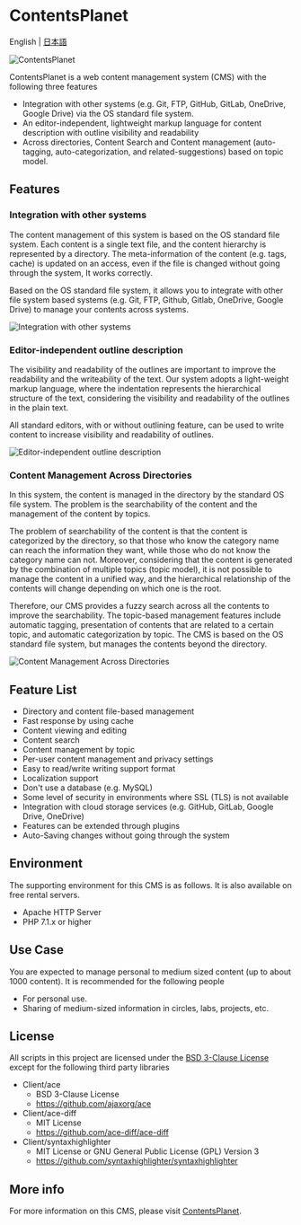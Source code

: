 # ContentsPlanet

English | [日本語](./README_jp.md)

![ContentsPlanet](http://contentsviewer.work/Master/ContentsPlanet/Images/Logo.jpg)

ContentsPlanet is a web content management system (CMS) with the following three features

* Integration with other systems (e.g. Git, FTP, GitHub, GitLab, OneDrive, Google Drive) via the OS standard file system. 
* An editor-independent, lightweight markup language for content description with outline visibility and readability
* Across directories, Content Search and Content management (auto-tagging, auto-categorization, and related-suggestions) based on  topic model.

## Features
### Integration with other systems
The content management of this system is based on the OS standard file system.
Each content is a single text file, and the content hierarchy is represented by a directory.
The meta-information of the content (e.g. tags, cache) is updated on an access, even if the file is changed without going through the system,
It works correctly. 

Based on the OS standard file system, it allows you to integrate with other file system based systems (e.g. Git, FTP, Github, Gitlab, OneDrive, Google Drive) to manage your contents across systems.

![Integration with other systems](http://contentsviewer.work/Master/ContentsPlanet/Images/Integration.jpg)

### Editor-independent outline description
The visibility and readability of the outlines are important to improve the readability and the writeability of the text. 
Our system adopts a light-weight markup language, where the indentation represents the hierarchical structure of the text, considering the visibility and readability of the outlines in the plain text.

All standard editors, with or without outlining feature, can be used to write content to increase visibility and readability of outlines.

![Editor-independent outline description](http://contentsviewer.work/Master/ContentsPlanet/Images/OutlineEditorFree.jpg)

### Content Management Across Directories
In this system, the content is managed in the directory by the standard OS file system. 
The problem is the searchability of the content and the management of the content by topics.

The problem of searchability of the content is that the content is categorized by the directory, so that those who know the category name can reach the information they want, while those who do not know the category name can not.
Moreover, considering that the content is generated by the combination of multiple topics (topic model), it is not possible to manage the content in a unified way, and the hierarchical relationship of the contents will change depending on which one is the root. 

Therefore, our CMS provides a fuzzy search across all the contents to improve the searchability. 
The topic-based management features include automatic tagging, presentation of contents that are related to a certain topic, and automatic categorization by topic. The CMS is based on the OS standard file system, but manages the contents beyond the directory.

![Content Management Across Directories](http://contentsviewer.work/Master/ContentsPlanet/Images/AcrossDirectories.jpg)

## Feature List
* Directory and content file-based management
* Fast response by using cache
* Content viewing and editing
* Content search
* Content management by topic
* Per-user content management and privacy settings
* Easy to read/write writing support format
* Localization support
* Don't use a database (e.g. MySQL)
* Some level of security in environments where SSL (TLS) is not available
* Integration with cloud storage services (e.g. GitHub, GitLab, Google Drive, OneDrive)
* Features can be extended through plugins
* Auto-Saving changes without going through the system

## Environment
The supporting environment for this CMS is as follows. It is also available on free rental servers.

* Apache HTTP Server
* PHP 7.1.x or higher

## Use Case
You are expected to manage personal to medium sized content (up to about 1000 content).
It is recommended for the following people

* For personal use.
* Sharing of medium-sized information in circles, labs, projects, etc.

## License
All scripts in this project are licensed under the [BSD 3-Clause License](./LICENSE) except for the following third party libraries

* Client/ace
    * BSD 3-Clause License
    * <https://github.com/ajaxorg/ace>
* Client/ace-diff
    * MIT License
    * <https://github.com/ace-diff/ace-diff>
* Client/syntaxhighlighter
    * MIT License or GNU General Public License (GPL) Version 3
    * <https://github.com/syntaxhighlighter/syntaxhighlighter>

## More info
For more information on this CMS, please visit [ContentsPlanet](http://contentsviewer.work/Master/ContentsPlanet/ContentsPlanet).
